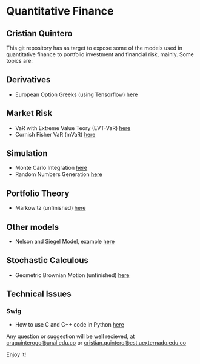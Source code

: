 # Quantitative Finance
## Cristian Quintero

This git repository has as target to expose some of the models used in quantitative finance to portfolio investment and financial risk, mainly. Some topics are:

## Derivatives
- European Option Greeks (using Tensorflow) [here](https://github.com/craquinterogo/quantitative_finance/blob/master/Derivatives/European%20Option%20Greeks.ipynb)

## Market Risk
- VaR with Extreme Value Teory (EVT-VaR) [here](https://github.com/craquinterogo/quantitative_finance/blob/master/Risk/Market/VaR/EVT_ExtremeValueTheory.ipynb)
- Cornish Fisher VaR (mVaR) [here](https://github.com/craquinterogo/quantitative_finance/blob/master/Risk/Market/VaR/Modified_CornishFisher.ipynb)

## Simulation
- Monte Carlo Integration [here](https://github.com/craquinterogo/quantitative_finance/blob/master/Simulation/Monte_Carlo/Monte%20Carlo.ipynb)
- Random Numbers Generation [here](https://github.com/craquinterogo/quantitative_finance/blob/master/Simulation/Monte_Carlo/ProbabilityDistRandomNumbersGenerator.ipynb)

## Portfolio Theory
- Markowitz (unfinished) [here](https://github.com/craquinterogo/quantitative_finance/blob/master/PortfolioTheory/Markowitz.ipynb)

## Other models
- Nelson and Siegel Model, example [here](https://github.com/craquinterogo/quantitative_finance/blob/master/InterestRate/ZeroCoupon/Nelson_and_Siegel.ipynb)

## Stochastic Calculous
- Geometric Brownian Motion (unfinished) [here](https://github.com/craquinterogo/quantitative_finance/blob/master/Stochastic/GBM.ipynb)

## Technical Issues
### Swig
- How to use C and C++ code in Python [here](https://github.com/craquinterogo/quantitative_finance/blob/master/Technical_issues/Swig/Swig%20C%20and%20Python.ipynb)

Any question or suggestion will be well recieved, at craquinterogo@unal.edu.co or cristian.quintero@est.uexternado.edu.co

Enjoy it!

